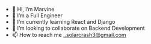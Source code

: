 - 👋 Hi, I’m Marvine
- 👀 I’m a  Full Engineer
- 🌱 I’m currently learning React and Django
- 💞️ I’m looking to collaborate on  Backend Development
- 📫 How to reach me ..solarcrash3@gmail.com

<!---
896ma/896ma is a ✨ special ✨ repository because its `README.md` (this file) appears on your GitHub profile.
You can click the Preview link to take a look at your changes.
--->
